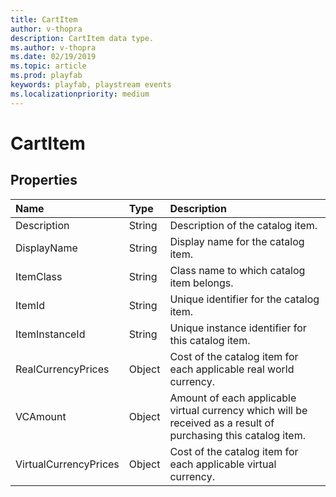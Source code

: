 ```yaml
---
title: CartItem
author: v-thopra
description: CartItem data type.
ms.author: v-thopra
ms.date: 02/19/2019
ms.topic: article
ms.prod: playfab
keywords: playfab, playstream events
ms.localizationpriority: medium
---
```


# CartItem

## Properties

|Name|Type|Description|
| :--------------------|:-------------------|:----------------------|
|Description|String|Description of the catalog item.|
|DisplayName|String|Display name for the catalog item.|
|ItemClass|String|Class name to which catalog item belongs.|
|ItemId|String|Unique identifier for the catalog item.|
|ItemInstanceId|String|Unique instance identifier for this catalog item.|
|RealCurrencyPrices|Object|Cost of the catalog item for each applicable real world currency.|
|VCAmount|Object|Amount of each applicable virtual currency which will be received as a result of purchasing this catalog item.|
|VirtualCurrencyPrices|Object|Cost of the catalog item for each applicable virtual currency.|
